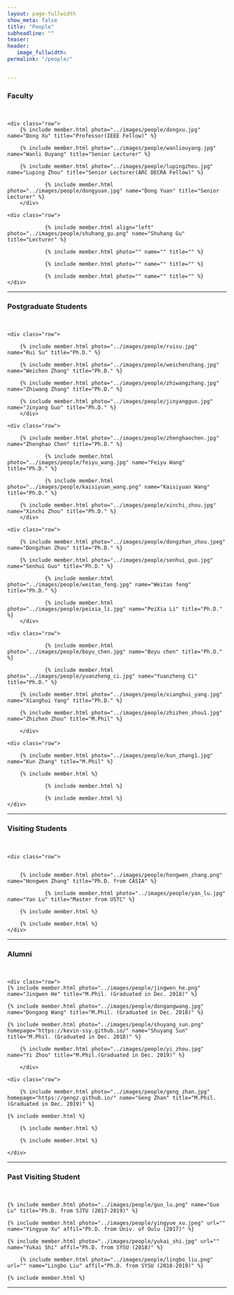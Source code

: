 ```yaml
---
layout: page-fullwidth
show_meta: false
title: "People"
subheadline: ""
teaser: 
header:
   image_fullwidth: 
permalink: "/people/"


---
```




<div class="row">
	<div class="row">
		<h3>Faculty</h3>
		<br/>
	</div>
	
	<div class="row">
		{% include member.html photo="../images/people/dongxu.jpg" name="Dong Xu" title="Professor(IEEE Fellow)" %}
		
		{% include member.html photo="../images/people/wanliouyang.jpg" name="Wanli Ouyang" title="Senior Lecturer" %}
		
		{% include member.html photo="../images/people/lupingzhou.jpg" name="Luping Zhou" title="Senior Lecturer(ARC DECRA Fellow)" %}
		
                {% include member.html photo="../images/people/dongyuan.jpg" name="Dong Yuan" title="Senior Lecturer" %}
        </div>

	<div class="row">

                {% include member.html align="left" photo="../images/people/shuhang_gu.png" name="Shuhang Gu" title="Lecturer" %}
                
                {% include member.html photo="" name="" title="" %}

                {% include member.html photo="" name="" title="" %}

                {% include member.html photo="" name="" title="" %}
	</div>


</div>

---

<div class="row">
	<div class="row">
		<h3 class="medium-12">Postgraduate Students</h3>
		<br/>
	</div>
	
	<div class="row">
	
		{% include member.html photo="../images/people/ruisu.jpg" name="Rui Su" title="Ph.D." %}
		
		{% include member.html photo="../images/people/weichenzhang.jpg" name="Weichen Zhang" title="Ph.D." %}		
		
		{% include member.html photo="../images/people/zhiwangzhang.jpg" name="Zhiwang Zhang" title="Ph.D." %} 
		
		{% include member.html photo="../images/people/jinyangguo.jpg" name="Jinyang Guo" title="Ph.D." %}
        </div>

	<div class="row"> 

		{% include member.html photo="../images/people/zhenghaochen.jpg" name="Zhenghao Chen" title="Ph.D." %}
		
                {% include member.html photo="../images/people/feiyu_wang.jpg" name="Feiyu Wang" title="Ph.D." %}

                {% include member.html photo="../images/people/kaisiyuan_wang.png" name="Kaisiyuan Wang" title="Ph.D." %} 

		{% include member.html photo="../images/people/xinchi_zhou.jpg" name="Xinchi Zhou" title="Ph.D." %}
        </div>

	<div class="row"> 

		{% include member.html photo="../images/people/dongzhan_zhou.jpeg" name="Dongzhan Zhou" title="Ph.D." %}

		{% include member.html photo="../images/people/senhui_guo.jpg" name="Senhui Guo" title="Ph.D." %}

                {% include member.html photo="../images/people/weitao_feng.jpg" name="Weitao feng" title="Ph.D." %}

                {% include member.html photo="../images/people/peixia_li.jpg" name="PeiXia Li" title="Ph.D." %}
        </div>

	<div class="row"> 

                {% include member.html photo="../images/people/boyu_chen.jpg" name="Boyu chen" title="Ph.D." %}

                {% include member.html photo="../images/people/yuanzheng_ci.jpg" name="Yuanzheng Ci" title="Ph.D." %}

		{% include member.html photo="../images/people/xianghui_yang.jpg" name="Xianghui Yang" title="Ph.D." %}

		{% include member.html photo="../images/people/zhizhen_zhou1.jpg" name="Zhizhen Zhou" title="M.Phil" %}
		
        </div>

	<div class="row"> 

		{% include member.html photo="../images/people/kun_zhang1.jpg" name="Kun Zhang" title="M.Phil" %}
		
		{% include member.html %}

                {% include member.html %}

                {% include member.html %}
	</div>
</div>

---

<div class="row">
	<div class="row">
		<h3 class="medium-12">Visiting Students</h3>
		<br/>
	</div>

	<div class="row">
		

		{% include member.html photo="../images/people/hongwen_zhang.png" name="Hongwen Zhang" title="Ph.D. from CASIA" %}

                {% include member.html photo="../images/people/yan_lu.jpg" name="Yan Lu" title="Master from USTC" %}

		{% include member.html %}
		
		{% include member.html %}
	</div>
</div>

---

<div class="row">
	<div class="row">
		<h3 class="medium-12">Alumni</h3>
		<br/>
	</div>

	<div class="row">
	{% include member.html photo="../images/people/jingwen_he.png" name="Jingwen He" title="M.Phil. (Graduated in Dec. 2018)" %}

	{% include member.html photo="../images/people/dongangwang.jpg" name="Dongang Wang" title="M.Phil. (Graduated in Dec. 2018)" %}
	
	{% include member.html photo="../images/people/shuyang_sun.png" homepage="https://kevin-ssy.github.io/" name="Shuyang Sun" title="M.Phil. (Graduated in Dec. 2018)" %}
	
        {% include member.html photo="../images/people/yi_zhou.jpg" name="Yi Zhou" title="M.Phil.(Graduated in Dec. 2019)" %}

        </div>

	<div class="row"> 

        {% include member.html photo="../images/people/geng_zhan.jpg" homepage="https://gengz.github.io/" name="Geng Zhan" title="M.Phil.(Graduated in Dec. 2019)" %}   
   
	{% include member.html %}
 
        {% include member.html %}
         
        {% include member.html %}

    </div>	
</div>

---

<div class="row">
	<div class="row">
		<h3 class="medium-12">Past Visiting Student</h3>
		<br/>
	</div>

	{% include member.html photo="../images/people/guo_lu.png" name="Guo Lu" title="Ph.D. from SJTU (2017-2019)" %}

	{% include member.html photo="../images/people/yingyue_xu.jpeg" url="" name="Yingyue Xu" affil="Ph.D. from Univ. of Oulu (2017)" %}
	
	{% include member.html photo="../images/people/yukai_shi.jpg" url="" name="Yukai Shi" affil="Ph.D. from SYSU (2018)" %}

        {% include member.html photo="../images/people/lingbo_liu.png" url="" name="Lingbo Liu" affil="Ph.D. from SYSU (2018-2019)" %}

	{% include member.html %}
</div>

---

